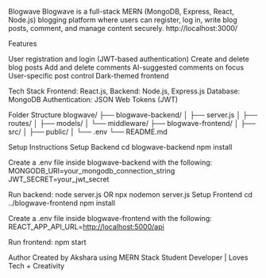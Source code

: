 Blogwave
Blogwave is a full-stack MERN (MongoDB, Express, React, Node.js) blogging platform where users can register, log in, write blog posts, comment, and manage content securely.
http://localhost:3000/

Features

User registration and login (JWT-based authentication)
Create and delete blog posts
Add and delete comments
AI-suggested comments on focus
User-specific post control
Dark-themed frontend

Tech Stack
Frontend: React.js, 
Backend: Node.js, Express.js
Database: MongoDB
Authentication: JSON Web Tokens (JWT)

Folder Structure
blogwave/
├── blogwave-backend/
│   ├── server.js
│   ├── routes/
│   ├── models/
│   └── middleware/
├── blogwave-frontend/
│   ├── src/
│   ├── public/
│   └── .env
└── README.md

Setup Instructions
 Setup Backend
   cd blogwave-backend
   npm install

Create a .env file inside blogwave-backend with the following:
MONGODB\_URI=your\_mongodb\_connection\_string
JWT\_SECRET=your\_jwt\_secret

Run backend:
node server.js
OR
npx nodemon server.js
Setup Frontend
   cd ../blogwave-frontend
   npm install

Create a .env file inside blogwave-frontend with the following:
REACT\_APP\_API\_URL=[http://localhost:5000/api](http://localhost:5000/api)

Run frontend:
npm start



Author
Created by Akshara using MERN Stack
Student Developer | Loves Tech + Creativity



